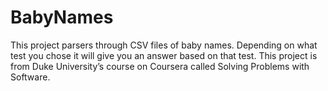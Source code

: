 # BabyNames
This project parsers through CSV files of baby names. Depending on what test you chose it will give you an answer based on that test. This project is from Duke University’s course on Coursera called Solving Problems with Software. 


